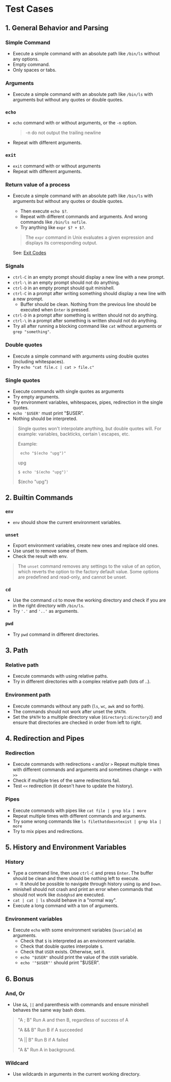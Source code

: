 # Test Cases

## 1. General Behavior and Parsing

### Simple Command
- Execute a simple command with an absolute path like `/bin/ls` without any options.
- Empty command.
- Only spaces or tabs.

### Arguments
- Execute a simple command with an absolute path like `/bin/ls` with arguments but without any quotes or double quotes.

### `echo`
- `echo` command with or without arguments, or the `-n` option.
	> -n     do not output the trailing newline
- Repeat with different arguments.

### `exit`
- `exit` command with or without arguments
- Repeat with different arguments.

### Return value of a process
- Execute a simple command with an absolute path like `/bin/ls` with arguments but without any quotes or double quotes.
	- Then execute `echo $?`.
	- Repeat with different commands and arguments. And wrong commands like `/bin/ls nofile`.
	- Try anything like `expr $? + $?`.

	> The `expr` command in Unix evaluates a given expression and displays its corresponding output.

	See: [Exit Codes](https://www.redhat.com/sysadmin/exit-codes-demystified)

### Signals
- `ctrl-C` in an empty prompt should display a new line with a new prompt.
- `ctrl-\` in an empty prompt should not do anything.
- `ctrl-D` in an empty prompt should quit minishell.
- `ctrl-C` in a prompt after writing something should display a new line with a new prompt.
	- Buffer should be clean. Nothing from the previous line should be executed when `Enter` is pressed.
- `ctrl-D` in a prompt after something is written should not do anything.
- `ctrl-\` in a prompt after something is written should not do anything.
- Try all after running a blocking command like `cat` without arguments or `grep "something"`.

### Double quotes
- Execute a simple command with arguments using double quotes (including whitespaces).
- Try `echo "cat file.c | cat > file.c"`

### Single quotes
- Execute commands with single quotes as arguments
- Try empty arguments.
- Try environment variables, whitespaces, pipes, redirection in the single quotes.
- `echo '$USER'` must print "$USER".
- Nothing should be interpreted.

> Single quotes won't interpolate anything, but double quotes will. For example: variables, backticks, certain \ escapes, etc.
>
> Example:
>
> ` echo "$(echo "upg")"`
>
> upg
>
> `$ echo '$(echo "upg")'`
>
> $(echo "upg")

## 2. Builtin Commands

### `env`
- `env` should show the current environment variables.

### `unset`
- Export environment variables, create new ones and replace old ones.
- Use unset to remove some of them.
- Check the result with env.
>The `unset` command removes any settings to the value of an option, which reverts the option to the factory default value. Some options are predefined and read-only, and cannot be unset.

### `cd`
- Use the command `cd` to move the working directory and check if you are in the right directory with `/bin/ls`.
- Try `'.'` and `'..'` as arguments.

### `pwd`
- Try `pwd` command in different directories.

## 3. Path

### Relative path
- Execute commands with using relative paths.
- Try in different directories with a complex relative path (lots of ..).

### Environment path
- Execute commands without any path (`ls`, `wc`, `awk` and so forth).
- The commands should not work after unset the `$PATH`.
- Set the `$PATH` to a multiple directory value (`directory1:directory2`) and ensure that directories are checked in order from left to right.

## 4. Redirection and Pipes

### Redirection
- Execute commands with redirections `<` and/or `>`
Repeat multiple times with different commands and arguments and sometimes change `>` with `>>`
- Check if multiple tries of the same redirections fail.
- Test `<<` redirection (it doesn't have to update the history).

### Pipes
- Execute commands with pipes like `cat file | grep bla | more`
- Repeat multiple times with different commands and arguments.
- Try some wrong commands like `ls filethatdoesntexist | grep bla | more`
- Try to mix pipes and redirections.

## 5. History and Environment Variables

### History
- Type a command line, then use `ctrl-C` and press `Enter`. The buffer should be clean and there should be nothing left to execute.
	- It should be possible to navigate through history using `Up` and `Down`.
- minishell should not crash and print an error when commands that should not work like `dsbdghsd` are executed.
- `cat | cat | ls` should behave in a "normal way".
- Execute a long command with a ton of arguments.

### Environment variables

- Execute `echo` with some environment variables (`$variable`) as arguments.
	- Check that `$` is interpreted as an environment variable.
	- Check that double quotes interpolate `$`.
	- Check that `USER` exists. Otherwise, set it.
	- `echo "$USER"` should print the value of the `USER` variable.
	- `echo '"$USER"'` should print "$USER".

## 6. Bonus

### And, Or
- Use `&&`, `||` and parenthesis with commands and ensure minishell behaves the same way bash does.

> "A ; B" Run A and then B, regardless of success of A
>
> "A && B" Run B if A succeeded
>
> "A || B" Run B if A failed
>
> "A &" Run A in background.

### Wildcard
- Use wildcards in arguments in the current working directory.
